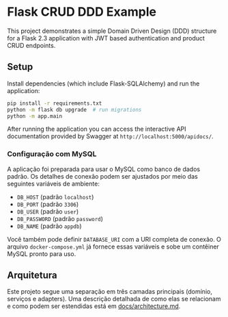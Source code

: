 # Flask CRUD DDD Example

This project demonstrates a simple Domain Driven Design (DDD) structure for a Flask 2.3 application with JWT based authentication and product CRUD endpoints.

## Setup

Install dependencies (which include Flask-SQLAlchemy) and run the application:

```bash
pip install -r requirements.txt
python -m flask db upgrade  # run migrations
python -m app.main
```

After running the application you can access the interactive API documentation
provided by Swagger at `http://localhost:5000/apidocs/`.

### Configuração com MySQL

A aplicação foi preparada para usar o MySQL como banco de dados padrão. Os
detalhes de conexão podem ser ajustados por meio das seguintes variáveis de
ambiente:

- `DB_HOST` (padrão `localhost`)
- `DB_PORT` (padrão `3306`)
- `DB_USER` (padrão `user`)
- `DB_PASSWORD` (padrão `password`)
- `DB_NAME` (padrão `appdb`)

Você também pode definir `DATABASE_URI` com a URI completa de conexão. O arquivo
`docker-compose.yml` já fornece essas variáveis e sobe um contêiner MySQL pronto
para uso.

## Arquitetura

Este projeto segue uma separação em três camadas principais (domínio, serviços e adapters).
Uma descrição detalhada de como elas se relacionam e como podem ser estendidas está em
[docs/architecture.md](docs/architecture.md).
